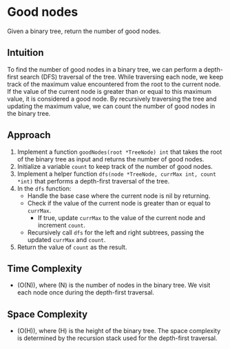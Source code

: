 # Good nodes

Given a binary tree, return the number of good nodes.

## Intuition

To find the number of good nodes in a binary tree, we can perform a depth-first search (DFS) traversal of the tree. While traversing each node, we keep track of the maximum value encountered from the root to the current node. If the value of the current node is greater than or equal to this maximum value, it is considered a good node. By recursively traversing the tree and updating the maximum value, we can count the number of good nodes in the binary tree.

## Approach

1. Implement a function `goodNodes(root *TreeNode) int` that takes the root of the binary tree as input and returns the number of good nodes.
2. Initialize a variable `count` to keep track of the number of good nodes.
3. Implement a helper function `dfs(node *TreeNode, currMax int, count *int)` that performs a depth-first traversal of the tree.
4. In the `dfs` function:
    - Handle the base case where the current node is nil by returning.
    - Check if the value of the current node is greater than or equal to `currMax`.
        - If true, update `currMax` to the value of the current node and increment `count`.
    - Recursively call `dfs` for the left and right subtrees, passing the updated `currMax` and `count`.
5. Return the value of `count` as the result.

## Time Complexity

- \(O(N)\), where \(N\) is the number of nodes in the binary tree. We visit each node once during the depth-first traversal.

## Space Complexity

- \(O(H)\), where \(H\) is the height of the binary tree. The space complexity is determined by the recursion stack used for the depth-first traversal.
